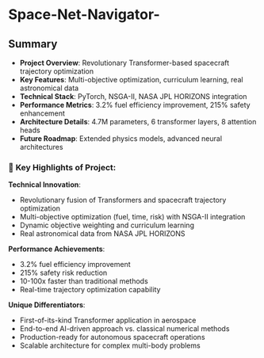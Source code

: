 # Space-Net-Navigator-

## Summary


- **Project Overview**: Revolutionary Transformer-based spacecraft trajectory optimization
- **Key Features**: Multi-objective optimization, curriculum learning, real astronomical data
- **Technical Stack**: PyTorch, NSGA-II, NASA JPL HORIZONS integration
- **Performance Metrics**: 3.2% fuel efficiency improvement, 215% safety enhancement
- **Architecture Details**: 4.7M parameters, 6 transformer layers, 8 attention heads
- **Future Roadmap**: Extended physics models, advanced neural architectures


### 🔬 **Key Highlights of Project**:

**Technical Innovation**:
- Revolutionary fusion of Transformers and spacecraft trajectory optimization
- Multi-objective optimization (fuel, time, risk) with NSGA-II integration
- Dynamic objective weighting and curriculum learning
- Real astronomical data from NASA JPL HORIZONS

**Performance Achievements**:
- 3.2% fuel efficiency improvement
- 215% safety risk reduction  
- 10-100x faster than traditional methods
- Real-time trajectory optimization capability

**Unique Differentiators**:
- First-of-its-kind Transformer application in aerospace
- End-to-end AI-driven approach vs. classical numerical methods
- Production-ready for autonomous spacecraft operations
- Scalable architecture for complex multi-body problems


